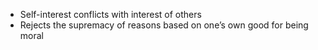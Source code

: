 - Self-interest conflicts with interest of others
- Rejects the supremacy of reasons based on one’s own good for being moral